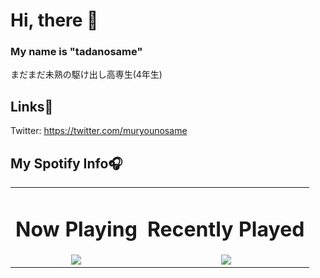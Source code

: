 # Hi, there 👋
### My name is "tadanosame"

まだまだ未熟の駆け出し高専生(4年生)

## Links🔗
Twitter: https://twitter.com/muryounosame

## My Spotify Info🎧
<div align="center">
  <table>
    <tr>
      <td valign="top" align="center">
        <h1 style="text-align:center;">Now Playing</h1>
        <a href="https://github.com/kittinan/spotify-github-profile">
          <img src="https://spotify-github-profile.kittinanx.com/api/view?uid=ky___ss&cover_image=true&theme=default&show_offline=false&background_color=121212&interchange=false" />
        </a>
      </td>
      <td valign="top" align="center">
        <h1 style="text-align:center;">Recently Played</h1>
        <img src="https://spotify-recently-played-readme.vercel.app/api?user=ky___ss&width=600&count=7" />
      </td>
    </tr>
  </table>
</div>

